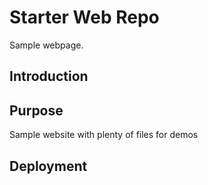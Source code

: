 # Starter Web Repo

Sample webpage.

## Introduction

## Purpose

Sample website with plenty of files for demos

## Deployment